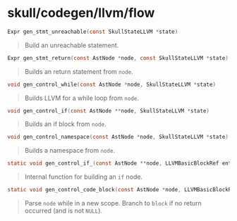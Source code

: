 # skull/codegen/llvm/flow

```c
Expr gen_stmt_unreachable(const SkullStateLLVM *state)
```

> Build an unreachable statement.

```c
Expr gen_stmt_return(const AstNode *node, const SkullStateLLVM *state)
```

> Builds an return statement from `node`.

```c
void gen_control_while(const AstNode *node, SkullStateLLVM *state)
```

> Builds LLVM for a while loop from `node`.

```c
void gen_control_if(const AstNode **node, SkullStateLLVM *state)
```

> Builds an if block from `node`.

```c
void gen_control_namespace(const AstNode *node, SkullStateLLVM *state)
```

> Builds a namespace from `node`.

```c
static void gen_control_if_(const AstNode **node, LLVMBasicBlockRef entry, LLVMBasicBlockRef end, SkullStateLLVM *state)
```

> Internal function for building an `if` node.

```c
static void gen_control_code_block(const AstNode *node, LLVMBasicBlockRef block, SkullStateLLVM *state)
```

> Parse `node` while in a new scope. Branch to `block` if no return occurred (and
> is not `NULL`).

